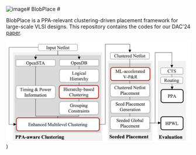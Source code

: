 <img width="831" alt="image" src="https://github.com/ABKGroup/BlobPlacement/assets/16929385/3145354d-67a3-426b-a8ab-d0464f763e98"># BlobPlace #

BlobPlace is a PPA-relevant clustering-driven placement framework for large-scale VLSI designs. 
This repository contains the codes for our DAC'24 [paper](https://vlsicad.ucsd.edu/Publications/Conferences/410/c410.pdf). 

![BlobPlace overall flow](BlobPlace_flow.png))
